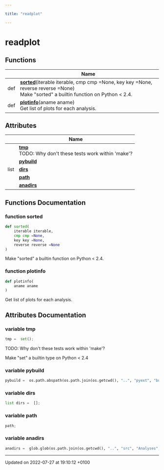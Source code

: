 ```yaml
---

title: "readplot"

---
```


# readplot



## Functions

|                | Name           |
| -------------- | -------------- |
| def | **[sorted](http://example.org/namespaces/namespacereadplot/#function-sorted)**(iterable iterable, cmp cmp =None, key key =None, reverse reverse =None)<br>Make "sorted" a builtin function on Python < 2.4.  |
| def | **[plotinfo](http://example.org/namespaces/namespacereadplot/#function-plotinfo)**(aname aname)<br>Get list of plots for each analysis.  |

## Attributes

|                | Name           |
| -------------- | -------------- |
| | **[tmp](http://example.org/namespaces/namespacereadplot/#variable-tmp)** <br>TODO: Why don't these tests work within 'make'?  |
| | **[pybuild](http://example.org/namespaces/namespacereadplot/#variable-pybuild)**  |
| list | **[dirs](http://example.org/namespaces/namespacereadplot/#variable-dirs)**  |
| | **[path](http://example.org/namespaces/namespacereadplot/#variable-path)**  |
| | **[anadirs](http://example.org/namespaces/namespacereadplot/#variable-anadirs)**  |


## Functions Documentation

### function sorted

```python
def sorted(
    iterable iterable,
    cmp cmp =None,
    key key =None,
    reverse reverse =None
)
```

Make "sorted" a builtin function on Python < 2.4. 

### function plotinfo

```python
def plotinfo(
    aname aname
)
```

Get list of plots for each analysis. 


## Attributes Documentation

### variable tmp

```python
tmp =  set();
```

TODO: Why don't these tests work within 'make'? 

Make "set" a builtin type on Python < 2.4 


### variable pybuild

```python
pybuild =  os.path.abspath(os.path.join(os.getcwd(), "..", "pyext", "build"));
```


### variable dirs

```python
list dirs =  [];
```


### variable path

```python
path;
```


### variable anadirs

```python
anadirs =  glob.glob(os.path.join(os.getcwd(), "..", "src", "Analyses", "*", ".libs"));
```





-------------------------------

Updated on 2022-07-27 at 19:10:12 +0100